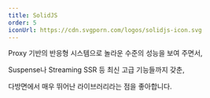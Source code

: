 ```yaml
---
title: SolidJS
order: 5
iconUrl: https://cdn.svgporn.com/logos/solidjs-icon.svg
---
```


<span class="nw">Proxy 기반의 반응형 시스템으로</span>
<span class="nw">놀라운 수준의 성능을 보여 주면서,</span>

<span class="nw">Suspense나 Streaming SSR 등</span>
<span class="nw">최신 고급 기능들까지 갖춘,</span>

<span class="nw">다방면에서 매우 뛰어난</span>
<span class="nw">라이브러리라는 점을 좋아합니다.</span>

